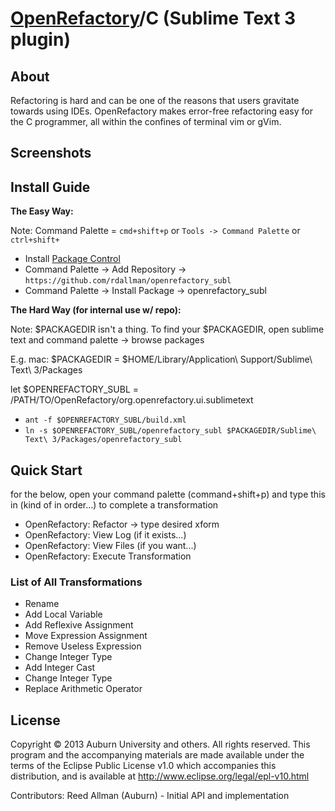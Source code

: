 # [OpenRefactory]/C \(Sublime Text 3 plugin)

## About

Refactoring is hard and can be one of the reasons that users gravitate towards
using IDEs. OpenRefactory makes error-free refactoring easy for the C
programmer, all within the confines of terminal vim or gVim. 

## Screenshots

## Install Guide

__The Easy Way:__

Note: Command Palette = `cmd+shift+p` or `Tools -> Command Palette` or `ctrl+shift+`

* Install [Package Control](https://sublime.wbond.net/installation)
* Command Palette -> Add Repository -> `https://github.com/rdallman/openrefactory_subl`
* Command Palette -> Install Package -> openrefactory_subl

__The Hard Way (for internal use w/ repo):__

Note: $PACKAGEDIR isn't a thing. To find your $PACKAGEDIR, open sublime text and command palette -> browse packages

E.g. mac: $PACKAGEDIR = $HOME/Library/Application\ Support/Sublime\ Text\ 3/Packages

let $OPENREFACTORY_SUBL = /PATH/TO/OpenRefactory/org.openrefactory.ui.sublimetext

* `ant -f $OPENREFACTORY_SUBL/build.xml`
* `ln -s $OPENREFACTORY_SUBL/openrefactory_subl $PACKAGEDIR/Sublime\ Text\ 3/Packages/openrefactory_subl`

## Quick Start
for the below, open your command palette (command+shift+p) and type this in (kind of in order...) to complete a transformation 

* OpenRefactory: Refactor -> type desired xform
* OpenRefactory: View Log (if it exists...)
* OpenRefactory: View Files (if you want...)
* OpenRefactory: Execute Transformation

### List of All Transformations

* Rename
* Add Local Variable
* Add Reflexive Assignment
* Move Expression Assignment
* Remove Useless Expression
* Change Integer Type
* Add Integer Cast
* Change Integer Type
* Replace Arithmetic Operator

## License

Copyright © 2013 Auburn University and others.
All rights reserved. This program and the accompanying materials
are made available under the terms of the Eclipse Public License v1.0
which accompanies this distribution, and is available at
<http://www.eclipse.org/legal/epl-v10.html>

Contributors:
  Reed Allman (Auburn) - Initial API and implementation

[OpenRefactory]:http://www.openrefactory.org
